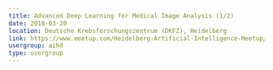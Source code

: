 ```yaml
---
title: Advanced Deep Learning for Medical Image Analysis (1/2)
date: 2018-03-20
location: Deutsche Krebsforschungszentrum (DKFZ), Heidelberg
link: https://www.meetup.com/Heidelberg-Artificial-Intelligence-Meetup/events/248464905/
usergroup: aihd
type: usergroup
---
```

